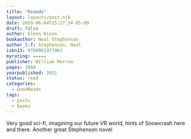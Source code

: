 ```yaml
---
title: "Reamde"
layout: layouts/post.njk
date: 2019-06-04T15:27:54-05:00
draft: false
author: Glenn Dixon
bookauthor: Neal Stephenson
author_l-f: Stephenson, Neal
isbn13: 9780061977961
myrating: ★★★★★
publisher: William Morrow
pages: 1044
yearpublished: 2011
status: read
categories:
  - GoodReads
tags:
  - posts
  - books
---
```

Very good sci-fi, imagining our future VR world, hints of Snowcrash here and there. Another great Stephenson novel